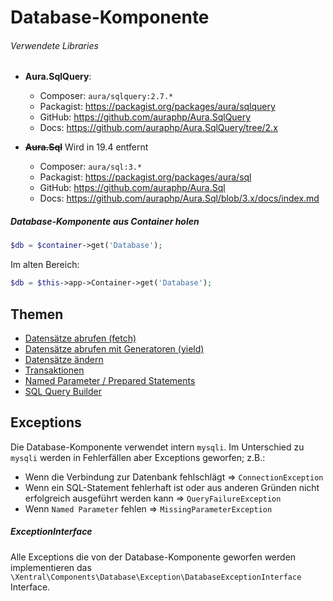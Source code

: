# Database-Komponente

###### Verwendete Libraries

* **Aura.SqlQuery**:
  * Composer: `aura/sqlquery:2.7.*`
  * Packagist: https://packagist.org/packages/aura/sqlquery
  * GitHub: https://github.com/auraphp/Aura.SqlQuery
  * Docs: https://github.com/auraphp/Aura.SqlQuery/tree/2.x

* **~~Aura.Sql~~** Wird in 19.4 entfernt
  * Composer: `aura/sql:3.*`
  * Packagist: https://packagist.org/packages/aura/sql
  * GitHub: https://github.com/auraphp/Aura.Sql
  * Docs: https://github.com/auraphp/Aura.Sql/blob/3.x/docs/index.md

##### Database-Komponente aus Container holen

```php
$db = $container->get('Database');
```

Im alten Bereich:

```php
$db = $this->app->Container->get('Database');
```

## Themen

* [Datensätze abrufen (fetch)](fetch_results.md)
* [Datensätze abrufen mit Generatoren (yield)](yield_results.md)
* [Datensätze ändern](data_manipulation.md)
* [Transaktionen](transactions.md)
* [Named Parameter / Prepared Statements](named_parameter.md)
* [SQL Query Builder](query_builder.md)

## Exceptions

Die Database-Komponente verwendet intern `mysqli`. Im Unterschied zu `mysqli` werden in Fehlerfällen aber
Exceptions geworfen; z.B.:

* Wenn die Verbindung zur Datenbank fehlschlägt => `ConnectionException`
* Wenn ein SQL-Statement fehlerhaft ist oder aus anderen Gründen nicht erfolgreich ausgeführt 
  werden kann  => `QueryFailureException`
* Wenn `Named Parameter` fehlen => `MissingParameterException`

##### ExceptionInterface

Alle Exceptions die von der Database-Komponente geworfen werden implementieren das  
`\Xentral\Components\Database\Exception\DatabaseExceptionInterface` Interface.
